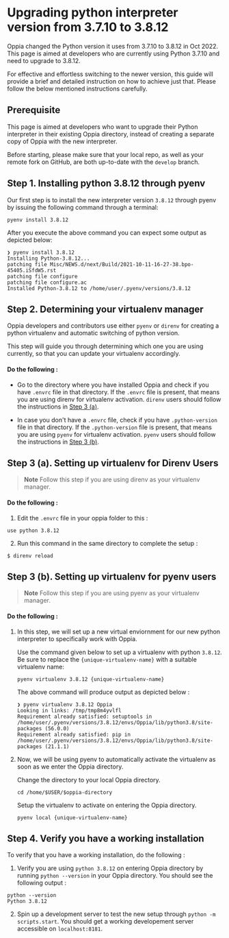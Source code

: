 # Upgrading python interpreter version from 3.7.10 to 3.8.12

Oppia changed the Python version it uses from 3.7.10 to 3.8.12 in Oct 2022. This page is aimed at developers who are currently using Python 3.7.10 and need to upgrade to 3.8.12. 

For effective and effortless switching to the newer version, this guide will provide a brief and detailed instruction on how to achieve just that. Please follow the below mentioned instructions carefully.

## Prerequisite

This page is aimed at developers who want to upgrade their Python interpreter in their existing Oppia directory, instead of creating a separate copy of Oppia with the new interpreter.

Before starting, please make sure that your local repo, as well as your remote fork on GitHub, are both up-to-date with the `develop` branch.

## Step 1. Installing python 3.8.12 through pyenv
Our first step is to install the new interpreter version `3.8.12` through pyenv by issuing the following command through a terminal:
```
pyenv install 3.8.12
```

After you execute the above command you can expect some output as depicted below:
```
❯ pyenv install 3.8.12
Installing Python-3.8.12...
patching file Misc/NEWS.d/next/Build/2021-10-11-16-27-38.bpo-45405.iSfdW5.rst
patching file configure
patching file configure.ac
Installed Python-3.8.12 to /home/user/.pyenv/versions/3.8.12
```

## Step 2. Determining your virtualenv manager

Oppia developers and contributors use either `pyenv` or `direnv` for creating a python virtualenv and automatic switching of python version.

This step will guide you through determining which one you are using currently, so that you can update your virtualenv accordingly.

#### Do the following :

* Go to the directory where you have installed Oppia and check if you have `.envrc` file in that directory. If the `.envrc` file is present, that means you are using direnv for virtualenv activation. `direnv` users should follow the instructions in [Step 3 (a)](#step-3-(a).-setting-up-virtualenv-for-direnv-users).

* In case you don't have a `.envrc` file, check if you have `.python-version` file in that directory. If the `.python-version` file is present, that means you are using `pyenv` for virtualenv activation. `pyenv` users should follow the instructions in [Step 3 (b)](#step-3-(b).-setting-up-virtualenv-for-pyenv-users).

## Step 3 (a). Setting up virtualenv for Direnv Users
> **Note**
> Follow this step if you are using direnv as your virtualenv manager.


#### Do the following :

1. Edit the `.envrc` file in your oppia folder to this :
```
use python 3.8.12
```

2. Run this command in the same directory to complete the setup :
```
$ direnv reload
```

## Step 3 (b). Setting up virtualenv for pyenv users
> **Note**
> Follow this step if you are using pyenv as your virtualenv manager.

#### Do the following :

1. In this step, we will set up a new virtual enviornment for our new python interpreter to specifically work with Oppia.

    Use the command given below to set up a virtualenv with python `3.8.12`. Be sure to replace the `{unique-virtualenv-name}` with a suitable virtualenv name:

    ```
    pyenv virtualenv 3.8.12 {unique-virtualenv-name}
    ```
    The above command will produce output as depicted below :

    ```
    ❯ pyenv virtualenv 3.8.12 Oppia
    Looking in links: /tmp/tmp8m4yvlfl
    Requirement already satisfied: setuptools in /home/user/.pyenv/versions/3.8.12/envs/Oppia/lib/python3.8/site-packages (56.0.0)
    Requirement already satisfied: pip in /home/user/.pyenv/versions/3.8.12/envs/Oppia/lib/python3.8/site-packages (21.1.1)
    ```

2. Now, we will be using pyenv to automatically activate the virtualenv as soon as we enter the Oppia directory.
    
    Change the directory to your local Oppia directory.
    ```
    cd /home/$USER/$oppia-directory 
    ```

    Setup the virtualenv to activate on entering the Oppia directory.
    ```
    pyenv local {unique-virtualenv-name}
    ```

## Step 4. Verify you have a working installation
To verify that you have a working installation, do the following :

1. Verify you are using `python 3.8.12` on entering Oppia directory by running `python --version` in your Oppia directory. You should see the following output :
```
python --version
Python 3.8.12
```

2. Spin up a development server to test the new setup through `python -m scripts.start`. You should get a working developement server accessible on `localhost:8181`.
